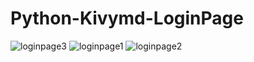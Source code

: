 # Python-Kivymd-LoginPage


![loginpage3](https://user-images.githubusercontent.com/64476942/88482697-a3420d80-cf80-11ea-9295-75da7f038593.png)
![loginpage1](https://user-images.githubusercontent.com/64476942/88482650-4c3c3880-cf80-11ea-9c01-f1c951422683.png)
![loginpage2](https://user-images.githubusercontent.com/64476942/88482678-7a217d00-cf80-11ea-9b5f-2ff4007794dd.png)
